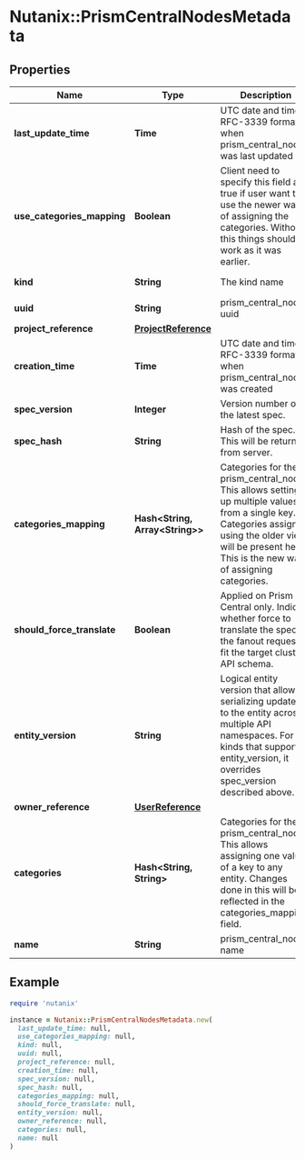 # Nutanix::PrismCentralNodesMetadata

## Properties

| Name | Type | Description | Notes |
| ---- | ---- | ----------- | ----- |
| **last_update_time** | **Time** | UTC date and time in RFC-3339 format when prism_central_nodes was last updated  | [optional][readonly] |
| **use_categories_mapping** | **Boolean** | Client need to specify this field as true if user want to use the newer way of assigning the categories. Without this things should work as it was earlier.  | [optional][default to false] |
| **kind** | **String** | The kind name | [readonly][default to &#39;prism_central_nodes&#39;] |
| **uuid** | **String** | prism_central_nodes uuid | [optional] |
| **project_reference** | [**ProjectReference**](ProjectReference.md) |  | [optional] |
| **creation_time** | **Time** | UTC date and time in RFC-3339 format when prism_central_nodes was created  | [optional][readonly] |
| **spec_version** | **Integer** | Version number of the latest spec. | [optional] |
| **spec_hash** | **String** | Hash of the spec. This will be returned from server.  | [optional] |
| **categories_mapping** | **Hash&lt;String, Array&lt;String&gt;&gt;** | Categories for the prism_central_nodes. This allows setting up multiple values from a single key. Categories assigned using the older view will be present here. This is the new way of assigning categories.  | [optional] |
| **should_force_translate** | **Boolean** | Applied on Prism Central only. Indicate whether force to translate the spec of the fanout request to fit the target cluster API schema.  | [optional] |
| **entity_version** | **String** | Logical entity version that allows serializing updates to the entity across multiple API namespaces.  For kinds that support entity_version, it overrides spec_version described above.  | [optional][readonly] |
| **owner_reference** | [**UserReference**](UserReference.md) |  | [optional] |
| **categories** | **Hash&lt;String, String&gt;** | Categories for the prism_central_nodes. This allows assigning one value of a key to any entity. Changes done in this will be reflected in the categories_mapping field.  | [optional] |
| **name** | **String** | prism_central_nodes name | [optional][readonly] |

## Example

```ruby
require 'nutanix'

instance = Nutanix::PrismCentralNodesMetadata.new(
  last_update_time: null,
  use_categories_mapping: null,
  kind: null,
  uuid: null,
  project_reference: null,
  creation_time: null,
  spec_version: null,
  spec_hash: null,
  categories_mapping: null,
  should_force_translate: null,
  entity_version: null,
  owner_reference: null,
  categories: null,
  name: null
)
```

